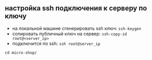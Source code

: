 ## настройка ssh подключения к серверу по ключу ##
* на локальной машине сгенерировать ssh ключ: ```ssh-keygen```
* cопировать публичный ключ на сервер: ```ssh-copy-id root@<server_ip>```
* подключится по ssh: ```ssh root@server_ip```

```cd micro-shop/```